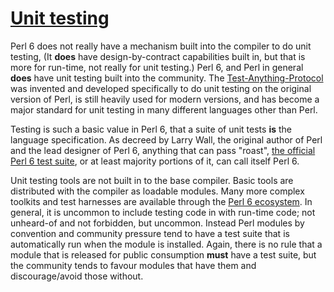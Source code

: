 [1]: https://rosettacode.org/wiki/Unit_testing

# [Unit testing][1]

Perl 6 does not really have a mechanism built into the compiler to do unit testing, (It **does** have design-by-contract capabilities built in, but that is more for run-time, not really for unit testing.) Perl 6, and Perl in general **does** have unit testing built into the community. The [Test-Anything-Protocol](https://en.wikipedia.org/wiki/Test_Anything_Protocol) was invented and developed specifically to do unit testing on the original version of Perl, is still heavily used for modern versions, and has become a major standard for unit testing in many different languages other than Perl.



Testing is such a basic value in Perl 6, that a suite of unit tests **is** the language specification. As decreed by Larry Wall, the original author of Perl and the lead designer of Perl 6, anything that can pass "roast", [the official Perl 6 test suite](https://github.com/perl6/roast), or at least majority portions of it, can call itself Perl 6.



Unit testing tools are not built in to the base compiler. Basic tools are distributed with the compiler as loadable modules. Many more complex toolkits and test harnesses are available through the [Perl 6 ecosystem](https://modules.perl6.org/). In general, it is uncommon to include testing code in with run-time code; not unheard-of and not forbidden, but uncommon. Instead Perl modules by convention and community pressure tend to have a test suite that is automatically run when the module is installed. Again, there is no rule that a module that is released for public consumption **must** have a test suite, but the community tends to favour modules that have them and discourage/avoid those without.